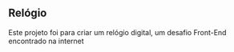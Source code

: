 ## Relógio

<p> Este projeto foi para criar um relógio digital, um desafio Front-End encontrado na internet</p>
